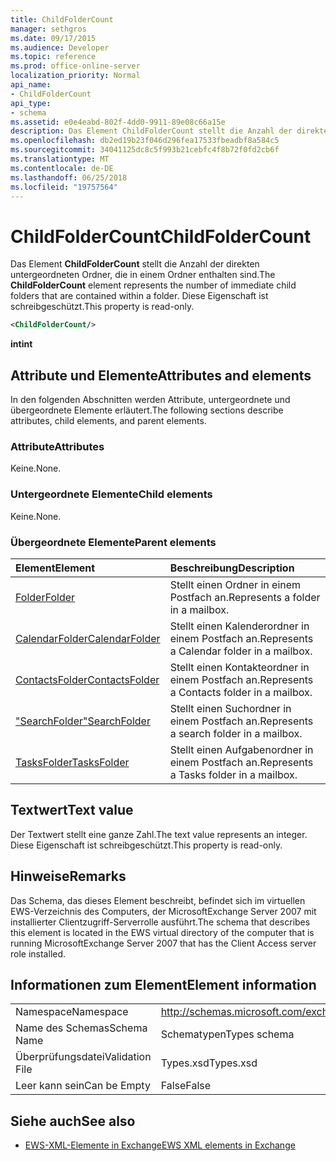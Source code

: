 ```yaml
---
title: ChildFolderCount
manager: sethgros
ms.date: 09/17/2015
ms.audience: Developer
ms.topic: reference
ms.prod: office-online-server
localization_priority: Normal
api_name:
- ChildFolderCount
api_type:
- schema
ms.assetid: e0e4eabd-802f-4dd0-9911-89e08c66a15e
description: Das Element ChildFolderCount stellt die Anzahl der direkten untergeordneten Ordner, die in einem Ordner enthalten sind. Diese Eigenschaft ist schreibgeschützt.
ms.openlocfilehash: db2ed19b23f046d296fea17533fbeadbf8a584c5
ms.sourcegitcommit: 34041125dc8c5f993b21cebfc4f8b72f0fd2cb6f
ms.translationtype: MT
ms.contentlocale: de-DE
ms.lasthandoff: 06/25/2018
ms.locfileid: "19757564"
---
```

# <a name="childfoldercount"></a><span data-ttu-id="bb69c-104">ChildFolderCount</span><span class="sxs-lookup"><span data-stu-id="bb69c-104">ChildFolderCount</span></span>

<span data-ttu-id="bb69c-105">Das Element **ChildFolderCount** stellt die Anzahl der direkten untergeordneten Ordner, die in einem Ordner enthalten sind.</span><span class="sxs-lookup"><span data-stu-id="bb69c-105">The **ChildFolderCount** element represents the number of immediate child folders that are contained within a folder.</span></span> <span data-ttu-id="bb69c-106">Diese Eigenschaft ist schreibgeschützt.</span><span class="sxs-lookup"><span data-stu-id="bb69c-106">This property is read-only.</span></span> 
  
```xml
<ChildFolderCount/>
```

 <span data-ttu-id="bb69c-107">**int**</span><span class="sxs-lookup"><span data-stu-id="bb69c-107">**int**</span></span>
## <a name="attributes-and-elements"></a><span data-ttu-id="bb69c-108">Attribute und Elemente</span><span class="sxs-lookup"><span data-stu-id="bb69c-108">Attributes and elements</span></span>

<span data-ttu-id="bb69c-109">In den folgenden Abschnitten werden Attribute, untergeordnete und übergeordnete Elemente erläutert.</span><span class="sxs-lookup"><span data-stu-id="bb69c-109">The following sections describe attributes, child elements, and parent elements.</span></span>
  
### <a name="attributes"></a><span data-ttu-id="bb69c-110">Attribute</span><span class="sxs-lookup"><span data-stu-id="bb69c-110">Attributes</span></span>

<span data-ttu-id="bb69c-111">Keine.</span><span class="sxs-lookup"><span data-stu-id="bb69c-111">None.</span></span>
  
### <a name="child-elements"></a><span data-ttu-id="bb69c-112">Untergeordnete Elemente</span><span class="sxs-lookup"><span data-stu-id="bb69c-112">Child elements</span></span>

<span data-ttu-id="bb69c-113">Keine.</span><span class="sxs-lookup"><span data-stu-id="bb69c-113">None.</span></span>
  
### <a name="parent-elements"></a><span data-ttu-id="bb69c-114">Übergeordnete Elemente</span><span class="sxs-lookup"><span data-stu-id="bb69c-114">Parent elements</span></span>

|<span data-ttu-id="bb69c-115">**Element**</span><span class="sxs-lookup"><span data-stu-id="bb69c-115">**Element**</span></span>|<span data-ttu-id="bb69c-116">**Beschreibung**</span><span class="sxs-lookup"><span data-stu-id="bb69c-116">**Description**</span></span>|
|:-----|:-----|
|[<span data-ttu-id="bb69c-117">Folder</span><span class="sxs-lookup"><span data-stu-id="bb69c-117">Folder</span></span>](folder.md) <br/> |<span data-ttu-id="bb69c-118">Stellt einen Ordner in einem Postfach an.</span><span class="sxs-lookup"><span data-stu-id="bb69c-118">Represents a folder in a mailbox.</span></span>  <br/> |
|[<span data-ttu-id="bb69c-119">CalendarFolder</span><span class="sxs-lookup"><span data-stu-id="bb69c-119">CalendarFolder</span></span>](calendarfolder.md) <br/> |<span data-ttu-id="bb69c-120">Stellt einen Kalenderordner in einem Postfach an.</span><span class="sxs-lookup"><span data-stu-id="bb69c-120">Represents a Calendar folder in a mailbox.</span></span>  <br/> |
|[<span data-ttu-id="bb69c-121">ContactsFolder</span><span class="sxs-lookup"><span data-stu-id="bb69c-121">ContactsFolder</span></span>](contactsfolder.md) <br/> |<span data-ttu-id="bb69c-122">Stellt einen Kontakteordner in einem Postfach an.</span><span class="sxs-lookup"><span data-stu-id="bb69c-122">Represents a Contacts folder in a mailbox.</span></span>  <br/> |
|[<span data-ttu-id="bb69c-123">"SearchFolder"</span><span class="sxs-lookup"><span data-stu-id="bb69c-123">SearchFolder</span></span>](searchfolder.md) <br/> |<span data-ttu-id="bb69c-124">Stellt einen Suchordner in einem Postfach an.</span><span class="sxs-lookup"><span data-stu-id="bb69c-124">Represents a search folder in a mailbox.</span></span>  <br/> |
|[<span data-ttu-id="bb69c-125">TasksFolder</span><span class="sxs-lookup"><span data-stu-id="bb69c-125">TasksFolder</span></span>](tasksfolder.md) <br/> |<span data-ttu-id="bb69c-126">Stellt einen Aufgabenordner in einem Postfach an.</span><span class="sxs-lookup"><span data-stu-id="bb69c-126">Represents a Tasks folder in a mailbox.</span></span>  <br/> |
   
## <a name="text-value"></a><span data-ttu-id="bb69c-127">Textwert</span><span class="sxs-lookup"><span data-stu-id="bb69c-127">Text value</span></span>

<span data-ttu-id="bb69c-128">Der Textwert stellt eine ganze Zahl.</span><span class="sxs-lookup"><span data-stu-id="bb69c-128">The text value represents an integer.</span></span> <span data-ttu-id="bb69c-129">Diese Eigenschaft ist schreibgeschützt.</span><span class="sxs-lookup"><span data-stu-id="bb69c-129">This property is read-only.</span></span>
  
## <a name="remarks"></a><span data-ttu-id="bb69c-130">Hinweise</span><span class="sxs-lookup"><span data-stu-id="bb69c-130">Remarks</span></span>

<span data-ttu-id="bb69c-131">Das Schema, das dieses Element beschreibt, befindet sich im virtuellen EWS-Verzeichnis des Computers, der MicrosoftExchange Server 2007 mit installierter Clientzugriff-Serverrolle ausführt.</span><span class="sxs-lookup"><span data-stu-id="bb69c-131">The schema that describes this element is located in the EWS virtual directory of the computer that is running MicrosoftExchange Server 2007 that has the Client Access server role installed.</span></span>
  
## <a name="element-information"></a><span data-ttu-id="bb69c-132">Informationen zum Element</span><span class="sxs-lookup"><span data-stu-id="bb69c-132">Element information</span></span>

|||
|:-----|:-----|
|<span data-ttu-id="bb69c-133">Namespace</span><span class="sxs-lookup"><span data-stu-id="bb69c-133">Namespace</span></span>  <br/> |http://schemas.microsoft.com/exchange/services/2006/types  <br/> |
|<span data-ttu-id="bb69c-134">Name des Schemas</span><span class="sxs-lookup"><span data-stu-id="bb69c-134">Schema Name</span></span>  <br/> |<span data-ttu-id="bb69c-135">Schematypen</span><span class="sxs-lookup"><span data-stu-id="bb69c-135">Types schema</span></span>  <br/> |
|<span data-ttu-id="bb69c-136">Überprüfungsdatei</span><span class="sxs-lookup"><span data-stu-id="bb69c-136">Validation File</span></span>  <br/> |<span data-ttu-id="bb69c-137">Types.xsd</span><span class="sxs-lookup"><span data-stu-id="bb69c-137">Types.xsd</span></span>  <br/> |
|<span data-ttu-id="bb69c-138">Leer kann sein</span><span class="sxs-lookup"><span data-stu-id="bb69c-138">Can be Empty</span></span>  <br/> |<span data-ttu-id="bb69c-139">False</span><span class="sxs-lookup"><span data-stu-id="bb69c-139">False</span></span>  <br/> |
   
## <a name="see-also"></a><span data-ttu-id="bb69c-140">Siehe auch</span><span class="sxs-lookup"><span data-stu-id="bb69c-140">See also</span></span>



- [<span data-ttu-id="bb69c-141">EWS-XML-Elemente in Exchange</span><span class="sxs-lookup"><span data-stu-id="bb69c-141">EWS XML elements in Exchange</span></span>](ews-xml-elements-in-exchange.md)

